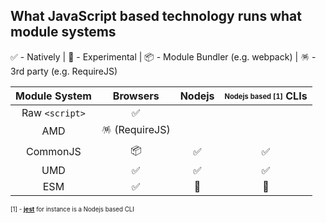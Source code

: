 ## What JavaScript based technology runs what module systems

✅ - Natively | 🧪 - Experimental | 📦 - Module Bundler (e.g. webpack) | 🪅 - 3rd party (e.g. RequireJS)

| Module System  |    Browsers    | Nodejs | <sub><sup>Nodejs based [1]</sup></sub> CLIs |
| :------------: | :------------: | :----: | :-----------------------------------------: |
| Raw `<script>` |       ✅       |        |                                             |
|      AMD       | 🪅 (RequireJS) |        |                                             |
|    CommonJS    |       📦       |   ✅   |                     ✅                      |
|      UMD       |       ✅       |   ✅   |                     ✅                      |
|      ESM       |       ✅       |   🧪   |                     🧪                      |

<sub><sup>[1] - <a href="https://jestjs.io/"><b>jest</b></a> for instance is a Nodejs based CLI</sup></sub>

